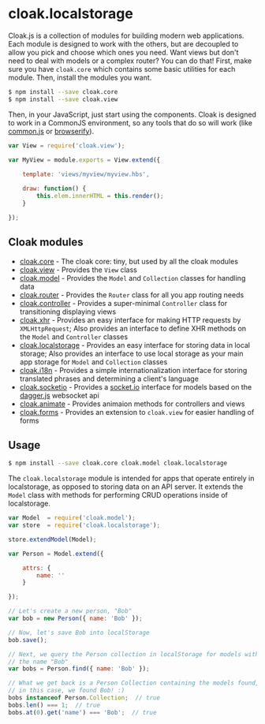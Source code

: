 
# cloak.localstorage

Cloak.js is a collection of modules for building modern web applications. Each module is designed to work with the others, but are decoupled to allow you pick and choose which ones you need. Want views but don't need to deal with models or a complex router? You can do that! First, make sure you have `cloak.core` which contains some basic utilities for each module. Then, install the modules you want.

```bash
$ npm install --save cloak.core
$ npm install --save cloak.view
```

Then, in your JavaScript, just start using the components. Cloak is designed to work in a CommonJS environment, so any tools that do so will work (like [common.js](https://github.com/UmbraEngineering/common.js) or [browserify](http://browserify.org/)).

```javascript
var View = require('cloak.view');

var MyView = module.exports = View.extend({
    
    template: 'views/myview/myview.hbs',

    draw: function() {
        this.elem.innerHTML = this.render();
    }

});
```

## Cloak modules

* [cloak.core](https://github.com/UmbraEngineering/cloak.core) - The cloak core: tiny, but used by all the cloak modules
* [cloak.view](https://github.com/UmbraEngineering/cloak.view) - Provides the `View` class
* [cloak.model](https://github.com/UmbraEngineering/cloak.model) - Provides the `Model` and `Collection` classes for handling data
* [cloak.router](https://github.com/UmbraEngineering/cloak.router) - Provides the `Router` class for all you app routing needs
* [cloak.controller](https://github.com/UmbraEngineering/cloak.controller) - Provides a super-minimal `Controller` class for transitioning displaying views
* [cloak.xhr](https://github.com/UmbraEngineering/cloak.xhr) - Provides an easy interface for making HTTP requests by `XMLHttpRequest`; Also provides an interface to define XHR methods on the `Model` and `Controller` classes
* [cloak.localstorage](https://github.com/UmbraEngineering/cloak.localstorage) - Provides an easy interface for storing data in local storage; Also provides an interface to use local storage as your main app storage for `Model` and `Collection` classes
* [cloak.i18n](https://github.com/UmbraEngineering/cloak.i18n) - Provides a simple internationalization interface for storing translated phrases and determining a client's language
* [cloak.socketio](https://github.com/UmbraEngineering/cloak.socketio) - Provides a [socket.io](http://socket.io) interface for models based on the [dagger.js](http://www.daggerjs.com) websocket api
* [cloak.animate](https://github.com/UmbraEngineering/cloak.animate) - Provides animaion methods for controllers and views
* [cloak.forms](https://github.com/UmbraEngineering/cloak.forms) - Provides an extension to `cloak.view` for easier handling of forms



## Usage

```bash
$ npm install --save cloak.core cloak.model cloak.localstorage
```

The `cloak.localstorage` module is intended for apps that operate entirely in localstorage, as opposed to storing data on an API server. It extends the `Model` class with methods for performing CRUD operations inside of localstorage.

```javascript
var Model  = require('cloak.model');
var store  = require('cloak.localstorage');

store.extendModel(Model);

var Person = Model.extend({

    attrs: {
        name: ''
    }

});

// Let's create a new person, "Bob"
var bob = new Person({ name: 'Bob' });

// Now, let's save Bob into localStorage
bob.save();

// Next, we query the Person collection in localStorage for models with
// the name "Bob"
var bobs = Person.find({ name: 'Bob' });

// What we get back is a Person Collection containing the models found,
// in this case, we found Bob! :)
bobs instanceof Person.Collection;  // true
bobs.len() === 1;  // true
bobs.at(0).get('name') === 'Bob';  // true
```
